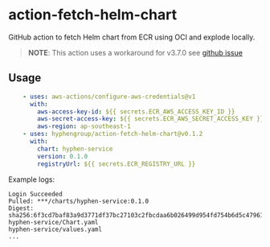 # action-fetch-helm-chart

GitHub action to fetch Helm chart from ECR using OCI and explode locally.

> **NOTE**: This action uses a workaround for v3.7.0 see [github issue](https://github.com/helm/helm/issues/10122#issuecomment-922900257)

## Usage

```yaml
    - uses: aws-actions/configure-aws-credentials@v1
      with:
        aws-access-key-id: ${{ secrets.ECR_AWS_ACCESS_KEY_ID }}
        aws-secret-access-key: ${{ secrets.ECR_AWS_SECRET_ACCESS_KEY }}
        aws-region: ap-southeast-1
    - uses: hyphengroup/action-fetch-helm-chart@v0.1.2
      with:
        chart: hyphen-service
        version: 0.1.0
        registryUrl: ${{ secrets.ECR_REGISTRY_URL }}
```

Example logs:

```
Login Succeeded
Pulled: ***/charts/hyphen-service:0.1.0
Digest: sha256:6f3cd7baf83a9d3771df37bc27103c2fbcdaa6b026499d954fd754b6d5c47961
hyphen-service/Chart.yaml
hyphen-service/values.yaml
...
```
